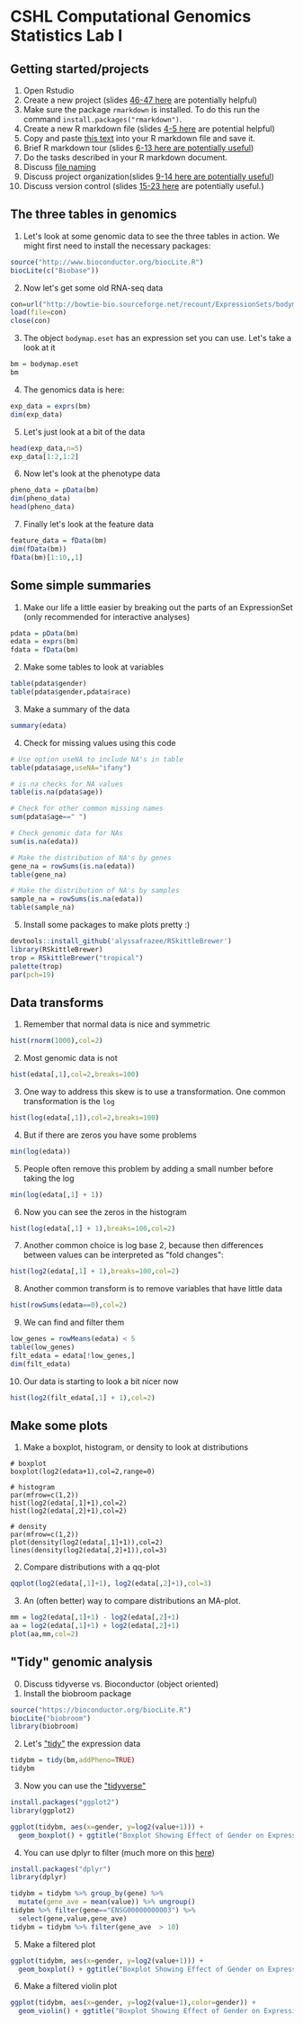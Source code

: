 # CSHL Computational Genomics Statistics Lab I

## Getting started/projects

1. Open Rstudio
2. Create a new project (slides [46-47 here](http://jtleek.com/advdatasci/slides/03-rmarkdown-and-github.html#46) are potentially helpful)
3. Make sure the package `rmarkdown` is installed. To do this run the command `install.packages("rmarkdown")`. 
3. Create a new R markdown file (slides [4-5 here](http://jtleek.com/advdatasci/slides/03-rmarkdown-and-github.html#4) are potential helpful)
5. Copy and paste [this text](https://raw.githubusercontent.com/SISBID/Module1/gh-pages/labs/rmarkdown-lab.Rmd) into your R markdown file and save it. 
6. Brief R markdown tour (slides [6-13 here are potentially useful](http://jtleek.com/advdatasci/slides/03-rmarkdown-and-github.html#6))
7. Do the tasks described in your R markdown document.
8. Discuss [file naming](http://jtleek.com/advdatasci/slides/02-organizing-version-control-slides.html#25)
9. Discuss project organization(slides [9-14 here are potentially useful](http://jtleek.com/advdatasci/slides/02-organizing-version-control-slides.html#9))
10. Discuss version control (slides [15-23 here](http://jtleek.com/advdatasci/slides/02-organizing-version-control-slides.html#15) are potentially useful.)

## The three tables in genomics

1. Let's look at some genomic data to see the three tables in action. We might first need to install the necessary packages: 
```r
source("http://www.bioconductor.org/biocLite.R")
biocLite(c("Biobase"))
``` 
2. Now let's get some old RNA-seq data
```r
con=url("http://bowtie-bio.sourceforge.net/recount/ExpressionSets/bodymap_eset.RData")
load(file=con)
close(con)
``` 
3. The object `bodymap.eset` has an expression set you can use. Let's take a look at it
```r
bm = bodymap.eset
bm
``` 
4. The genomics data is here: 
```r
exp_data = exprs(bm)
dim(exp_data)
```
5. Let's just look at a bit of the data
```r
head(exp_data,n=5)
exp_data[1:2,1:2]

```
6. Now let's look at the phenotype data
```r 
pheno_data = pData(bm)
dim(pheno_data)
head(pheno_data)
```
7. Finally let's look at the feature data
```r
feature_data = fData(bm)
dim(fData(bm))
fData(bm)[1:10,,1]
``` 

## Some simple summaries

1. Make our life a little easier by breaking out the parts of an ExpressionSet (only recommended for interactive analyses)
```r
pdata = pData(bm)
edata = exprs(bm)
fdata = fData(bm)
```
2. Make some tables to look at variables
```r 
table(pdata$gender)
table(pdata$gender,pdata$race)
```
3. Make a summary of the data
```r
summary(edata)
```
4. Check for missing values using this code
```r
# Use option useNA to include NA's in table
table(pdata$age,useNA="ifany")

# is.na checks for NA values
table(is.na(pdata$age))

# Check for other common missing names
sum(pdata$age==" ")

# Check genomic data for NAs
sum(is.na(edata))

# Make the distribution of NA's by genes
gene_na = rowSums(is.na(edata))
table(gene_na)

# Make the distribution of NA's by samples
sample_na = rowSums(is.na(edata))
table(sample_na)
```
5. Install some packages to make plots pretty :)
```r
devtools::install_github('alyssafrazee/RSkittleBrewer')
library(RSkittleBrewer)
trop = RSkittleBrewer("tropical")
palette(trop)
par(pch=19)
```

## Data transforms

1. Remember that normal data is nice and symmetric
```r
hist(rnorm(1000),col=2)
```
2. Most genomic data is not
```r
hist(edata[,1],col=2,breaks=100)
```
3. One way to address this skew is to use a transformation. One common transformation is the `log`
```r
hist(log(edata[,1]),col=2,breaks=100)
```
4. But if there are zeros you have some problems
```r
min(log(edata))
```
5. People often remove this problem by adding a small number before taking the log
```r
min(log(edata[,1] + 1))
```
6. Now you can see the zeros in the histogram
```r
hist(log(edata[,1] + 1),breaks=100,col=2)
```
7. Another common choice is log base 2, because then differences between values can be interpreted as "fold changes":
```r
hist(log2(edata[,1] + 1),breaks=100,col=2)
```
8. Another common transform is to remove variables that have little data
```r
hist(rowSums(edata==0),col=2)
```
9. We can find and filter them
```r
low_genes = rowMeans(edata) < 5
table(low_genes)
filt_edata = edata[!low_genes,]
dim(filt_edata)
```
10. Our data is starting to look a bit nicer now
```r
hist(log2(filt_edata[,1] + 1),col=2)
```


## Make some plots


1. Make a boxplot, histogram, or density to look at distributions
```
# boxplot
boxplot(log2(edata+1),col=2,range=0)

# histogram
par(mfrow=c(1,2))
hist(log2(edata[,1]+1),col=2)
hist(log2(edata[,2]+1),col=2)

# density 
par(mfrow=c(1,2))
plot(density(log2(edata[,1]+1)),col=2)
lines(density(log2(edata[,2]+1)),col=3)
```
2. Compare distributions with a qq-plot
```r
qqplot(log2(edata[,1]+1), log2(edata[,2]+1),col=3)
```
3. An (often better) way to compare distributions an MA-plot. 
```r
mm = log2(edata[,1]+1) - log2(edata[,2]+1)
aa = log2(edata[,1]+1) + log2(edata[,2]+1)
plot(aa,mm,col=2)
```

## "Tidy" genomic analysis
0. Discuss tidyverse vs. Bioconductor (object oriented)
1. Install the biobroom package
```r
source("https://bioconductor.org/biocLite.R")
biocLite("biobroom")
library(biobroom)
```
2. Let's ["tidy"](https://en.wikipedia.org/wiki/Tidy_data) the expression data
```r
tidybm = tidy(bm,addPheno=TRUE)
tidybm
```
3. Now you can use the ["tidyverse"](https://www.tidyverse.org/)
```r
install.packages("ggplot2")
library(ggplot2)

ggplot(tidybm, aes(x=gender, y=log2(value+1))) +
  geom_boxplot() + ggtitle("Boxplot Showing Effect of Gender on Expression") + theme_bw()
```
4. You can use dplyr to filter (much more on this [here](https://docs.google.com/presentation/d/15meI7W3MeF0afEV5ggdqXfwOIlwy5tcFYTJM-VUGHTs/edit?usp=sharing))
```r
install.packages("dplyr")
library(dplyr)

tidybm = tidybm %>% group_by(gene) %>%
  mutate(gene_ave = mean(value)) %>% ungroup()
tidybm %>% filter(gene=="ENSG00000000003") %>%
  select(gene,value,gene_ave)
tidybm = tidybm %>% filter(gene_ave  > 10)
```
5. Make a filtered plot
```r
ggplot(tidybm, aes(x=gender, y=log2(value+1))) +
  geom_boxplot() + ggtitle("Boxplot Showing Effect of Gender on Expression") + theme_bw()
```
6. Make a filtered violin plot
```r
ggplot(tidybm, aes(x=gender, y=log2(value+1),color=gender)) +
  geom_violin() + ggtitle("Boxplot Showing Effect of Gender on Expression") + theme_bw()
```
